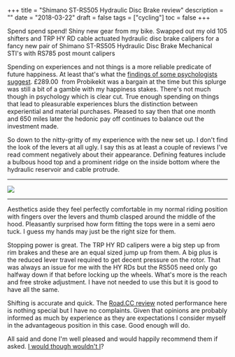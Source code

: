 +++
title = "Shimano ST-RS505 Hydraulic Disc Brake review"
description = ""
date = "2018-03-22"
draft = false
tags = ["cycling"]
toc = false
+++

Spend spend spend! Shiny new gear from my bike. Swapped out my old 105 shifters and TRP HY RD cable actuated hydraulic disc brake calipers for a fancy new pair of Shimano ST-RS505 Hydraulic Disc Brake Mechanical STI's with RS785 post mount calipers 

Spending on experiences and not things is a more reliable predicate of future happiness. At least that's what the [findings of some psychologists suggest](https://www.psychologytoday.com/us/blog/the-athletes-way/202003/want-more-in-the-moment-happiness-buy-experiences-not-stuff). £289.00  from Probikekit was a bargain at the time but this splurge was still a bit of a gamble with my happiness stakes. There's not much though in psychology which is clear cut. True enough spending on things that lead to pleasurable experiences blurs the distinction between experiential and material purchases. Pleased to say then that one month and 650 miles later the hedonic pay off continues to balance out the investment made. 

So down to the nitty-gritty of my experience with the new set up. I don't find the look of the levers at all ugly. I say this as at least a couple of reviews I've read comment negatively about their appearance. Defining features include a bulbous hood top and a prominent ridge on the inside bottom where the hydraulic reservoir and cable protrude.

***

<img style="display:block;margin:auto" src="https://i.ibb.co/ZRKCGGjN/RS505.jpg">

***

Aesthetics aside they feel perfectly comfortable in my normal riding position with fingers over the levers and thumb clasped around the middle of the hood. Pleasantly surprised how form fitting the tops were in a semi aero tuck. I guess my hands may just be the right size for them.    

Stopping power is great. The TRP HY RD calipers were a big step up from rim brakes and these are an equal sized jump up from them. A big plus is the reduced lever travel required to get decent pressure on the rotor. That was always an issue for me with the HY RDs but the RS505 need only go halfway down if that before locking up the wheels. What's more is the reach and free stroke adjustment. I have not needed to use this but it is good to have all the same. 

Shifting is accurate and quick. The [Road.CC review](https://road.cc/content/review/181892-shimano-105-rs505-hydraulic-sti-road-disc-brake-set) noted performance here is nothing special but I have no complaints. Given that opinions are probably informed as much by experience as they are expectations I consider myself in the advantageous position in this case. Good enough will do.   

All said and done I'm well pleased and would happily recommend them if asked. [I would though wouldn't I](https://youarenotsosmart.com/2011/03/25/the-sunk-cost-fallacy/)?
